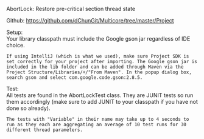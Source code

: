 AbortLock: Restore pre-critical section thread state  

Github: https://github.com/dChunGit/Multicore/tree/master/Project

Setup:  
	Your library classpath must include the Google gson jar regardless of IDE choice. 
   
	If using IntelliJ (which is what we used), make sure Project SDK is set correctly for your project after importing. The Google gson jar is included in the lib folder and can be added through Maven via the Project Structure/Libraries/+/"From Maven". In the popup dialog box, search gson and select com.google.code.gson:2.8.5.  

Test:  
	All tests are found in the AbortLockTest class. They are JUNIT tests so run them accordingly (make sure to add JUNIT to your classpath if you have not done so already).  

	The tests with "Variable" in their name may take up to 4 seconds to run as they each are aggregating an average of 10 test runs for 30 different thread parameters.
